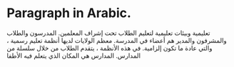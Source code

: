 # Paragraph in Arabic.
 تعليمية وبيئات تعليمية لتعليم الطلاب تحت إشراف المعلمين. المدرسون والطلاب والمشرفون والمدير هم أعضاء في المدرسة. معظم الولايات لديها أنظمة تعليم رسمية ، والتي عادة ما تكون إلزامية. في هذه الأنظمة ، يتقدم الطلاب من خلال سلسلة من المدارس. المدارس هي المكان الذي يتعلم فيه الأطفا
